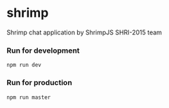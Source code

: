 # shrimp
Shrimp chat application by ShrimpJS SHRI-2015 team

### Run for development
`npm run dev`

### Run for production
`npm run master`
